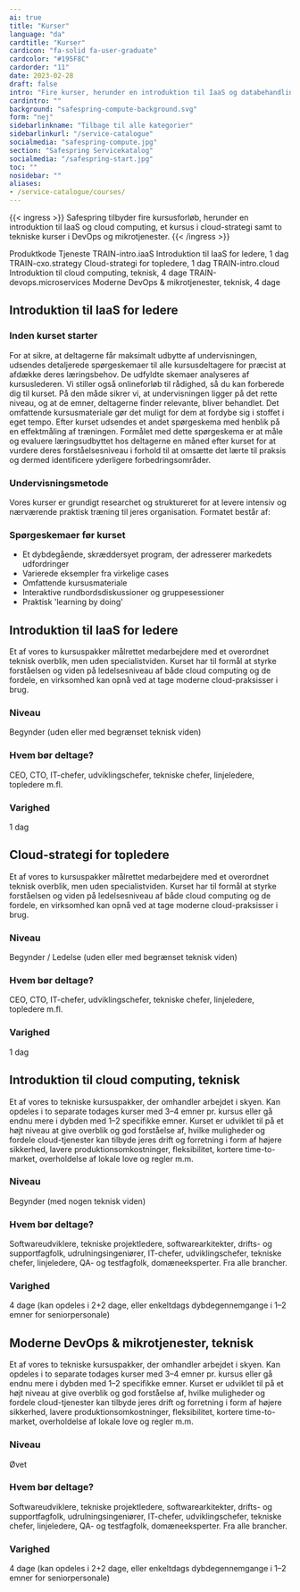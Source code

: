 ```yaml
---
ai: true
title: "Kurser"
language: "da"
cardtitle: "Kurser"
cardicon: "fa-solid fa-user-graduate"
cardcolor: "#195F8C"
cardorder: "11"
date: 2023-02-28
draft: false
intro: "Fire kurser, herunder en introduktion til IaaS og databehandling i skyen"
cardintro: ""
background: "safespring-compute-background.svg"
form: "nej"
sidebarlinkname: "Tilbage til alle kategorier"
sidebarlinkurl: "/service-catalogue"
socialmedia: "safespring-compute.jpg"
section: "Safespring Servicekatalog"
socialmedia: "/safespring-start.jpg"
toc: ""
nosidebar: ""
aliases:
- /service-catalogue/courses/
---
```

{{< ingress >}}
Safespring tilbyder fire kursusforløb, herunder en introduktion til IaaS og cloud computing, et kursus i cloud-strategi samt to tekniske kurser i DevOps og mikrotjenester.
{{< /ingress >}}

Produktkode Tjeneste
TRAIN-intro.iaaS Introduktion til IaaS for ledere, 1 dag
TRAIN-cxo.strategy Cloud-strategi for topledere, 1 dag
TRAIN-intro.cloud Introduktion til cloud computing, teknisk, 4 dage
TRAIN-devops.microservices Moderne DevOps & mikrotjenester, teknisk, 4 dage

## Introduktion til IaaS for ledere

### Inden kurset starter

For at sikre, at deltagerne får maksimalt udbytte af undervisningen, udsendes detaljerede spørgeskemaer til alle kursusdeltagere for præcist at afdække deres læringsbehov. De udfyldte skemaer analyseres af kursuslederen. Vi stiller også onlineforløb til rådighed, så du kan forberede dig til kurset.
På den måde sikrer vi, at undervisningen ligger på det rette niveau, og at de emner, deltagerne finder relevante, bliver behandlet. Det omfattende kursusmateriale gør det muligt for dem at fordybe sig i stoffet i eget tempo. Efter kurset udsendes et andet spørgeskema med henblik på en effektmåling af træningen. Formålet med dette spørgeskema er at måle og evaluere læringsudbyttet hos deltagerne en måned efter kurset for at vurdere deres forståelsesniveau i forhold til at omsætte det lærte til praksis og dermed identificere yderligere forbedringsområder.

### Undervisningsmetode

Vores kurser er grundigt researchet og struktureret for at levere intensiv og nærværende praktisk træning til jeres organisation. Formatet består af:

### Spørgeskemaer før kurset

- Et dybdegående, skræddersyet program, der adresserer markedets udfordringer
- Varierede eksempler fra virkelige cases
- Omfattende kursusmateriale
- Interaktive rundbordsdiskussioner og gruppesessioner
- Praktisk 'learning by doing'

## Introduktion til IaaS for ledere

Et af vores to kursuspakker målrettet medarbejdere med et overordnet teknisk overblik, men uden specialistviden. Kurset har til formål at styrke forståelsen og viden på ledelsesniveau af både cloud computing og de fordele, en virksomhed kan opnå ved at tage moderne cloud-praksisser i brug.

### Niveau

Begynder (uden eller med begrænset teknisk viden)

### Hvem bør deltage?

CEO, CTO, IT-chefer, udviklingschefer, tekniske chefer, linjeledere, topledere m.fl.

### Varighed

1 dag

## Cloud-strategi for topledere

Et af vores to kursuspakker målrettet medarbejdere med et overordnet teknisk overblik, men uden specialistviden. Kurset har til formål at styrke forståelsen og viden på ledelsesniveau af både cloud computing og de fordele, en virksomhed kan opnå ved at tage moderne cloud-praksisser i brug.

### Niveau

Begynder / Ledelse (uden eller med begrænset teknisk viden)

### Hvem bør deltage?

CEO, CTO, IT-chefer, udviklingschefer, tekniske chefer, linjeledere, topledere m.fl.

### Varighed

1 dag

## Introduktion til cloud computing, teknisk

Et af vores to tekniske kursuspakker, der omhandler arbejdet i skyen. Kan opdeles i to separate todages kurser med 3–4 emner pr. kursus eller gå endnu mere i dybden med 1–2 specifikke emner. Kurset er udviklet til på et højt niveau at give overblik og god forståelse af, hvilke muligheder og fordele cloud-tjenester kan tilbyde jeres drift og forretning i form af højere sikkerhed, lavere produktionsomkostninger, fleksibilitet, kortere time-to-market, overholdelse af lokale love og regler m.m.

### Niveau

Begynder (med nogen teknisk viden)

### Hvem bør deltage?

Softwareudviklere, tekniske projektledere, softwarearkitekter, drifts- og supportfagfolk, udrulningsingeniører, IT-chefer, udviklingschefer, tekniske chefer, linjeledere, QA- og testfagfolk, domæneeksperter. Fra alle brancher.

### Varighed

4 dage (kan opdeles i 2+2 dage, eller enkeltdags dybdegennemgange i 1–2 emner for seniorpersonale)

## Moderne DevOps & mikrotjenester, teknisk

Et af vores to tekniske kursuspakker, der omhandler arbejdet i skyen. Kan opdeles i to separate todages kurser med 3–4 emner pr. kursus eller gå endnu mere i dybden med 1–2 specifikke emner. Kurset er udviklet til på et højt niveau at give overblik og god forståelse af, hvilke muligheder og fordele cloud-tjenester kan tilbyde jeres drift og forretning i form af højere sikkerhed, lavere produktionsomkostninger, fleksibilitet, kortere time-to-market, overholdelse af lokale love og regler m.m.

### Niveau

Øvet

### Hvem bør deltage?

Softwareudviklere, tekniske projektledere, softwarearkitekter, drifts- og supportfagfolk, udrulningsingeniører, IT-chefer, udviklingschefer, tekniske chefer, linjeledere, QA- og testfagfolk, domæneeksperter. Fra alle brancher.

### Varighed

4 dage (kan opdeles i 2+2 dage, eller enkeltdags dybdegennemgange i 1–2 emner for seniorpersonale)